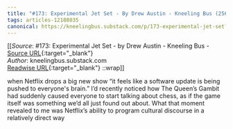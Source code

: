```yaml
---
title: "#173: Experimental Jet Set - By Drew Austin - Kneeling Bus (256461176)"
tags: articles-12188035
canonical: https://kneelingbus.substack.com/p/173-experimental-jet-set?token=eyJ1c2VyX2lkIjozMTA4Mjc2LCJwb3N0X2lkIjo0Mzc5Mzg5MSwiXyI6IndIZFhyIiwiaWF0IjoxNjM4NzM1MjA4LCJleHAiOjE2Mzg3Mzg4MDgsImlzcyI6InB1Yi0xMjY0NSIsInN1YiI6InBvc3QtcmVhY3Rpb24ifQ.3elfdyEhtpt3_yr1NsPfPrIPnF8NbBwIDjfXTtkeOgM
---
```


[[_Source_: #173: Experimental Jet Set - by Drew Austin - Kneeling Bus - [Source URL](https://kneelingbus.substack.com/p/173-experimental-jet-set?token=eyJ1c2VyX2lkIjozMTA4Mjc2LCJwb3N0X2lkIjo0Mzc5Mzg5MSwiXyI6IndIZFhyIiwiaWF0IjoxNjM4NzM1MjA4LCJleHAiOjE2Mzg3Mzg4MDgsImlzcyI6InB1Yi0xMjY0NSIsInN1YiI6InBvc3QtcmVhY3Rpb24ifQ.3elfdyEhtpt3_yr1NsPfPrIPnF8NbBwIDjfXTtkeOgM){:target="_blank"}<br>
_Author_: kneelingbus.substack.com<br>
[Readwise URL](https://readwise.io/open/256461176){:target="_blank"}
::wrap]]

when Netflix drops a big new show “it feels like a software update is being pushed to everyone's brain.” I’d recently noticed how The Queen’s Gambit had suddenly caused everyone to start talking about chess, as if the game itself was something we’d all just found out about. What that moment revealed to me was Netflix’s ability to program cultural discourse in a relatively direct way
